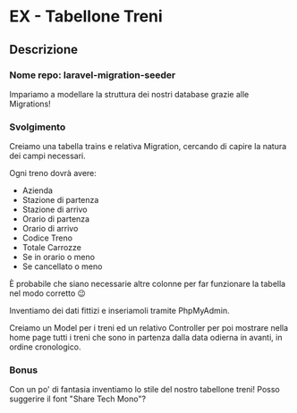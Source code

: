 # EX - Tabellone Treni
## Descrizione
### Nome repo: laravel-migration-seeder
Impariamo a modellare la struttura dei nostri database grazie alle Migrations!
### Svolgimento
Creiamo una tabella trains e relativa Migration, cercando di capire la natura dei campi necessari. 

Ogni treno dovrà avere:

- Azienda
- Stazione di partenza
- Stazione di arrivo
- Orario di partenza
- Orario di arrivo
- Codice Treno
- Totale Carrozze
- Se in orario o meno
- Se cancellato o meno

È probabile che siano necessarie altre colonne per far funzionare la tabella nel modo corretto 😉

Inventiamo dei dati fittizi e inseriamoli tramite PhpMyAdmin.

Creiamo un Model per i treni ed un relativo Controller per poi mostrare nella home page tutti i treni che sono in partenza dalla data odierna in avanti, in ordine cronologico.

### Bonus 
Con un po' di fantasia inventiamo lo stile del nostro tabellone treni! 
Posso suggerire il font "Share Tech Mono"?